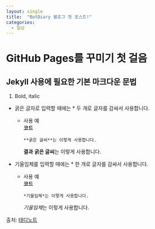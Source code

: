 ```yaml
---
layout: single
title:  "BotDiary 블로그 첫 포스트!"
categories:
  - 일상
---
```


# GitHub Pages를 꾸미기 첫 걸음

## Jekyll 사용에 필요한 기본 마크다운 문법

1. Bold, italic
* 굵은 글자로 입력할 때에는 * 두 개로 글자를 감싸서 사용합니다.
  - 사용 예  
      **코드**
      ```
      **굵은 글씨**는 이렇게 사용합니다.
      ```
      **결과**
      **굵은 글씨**는 이렇게 사용합니다.  
        
* 기울임체를 입력할 때에는 * 한 개로 글자를 감싸서 사용합니다.
  - 사용 예  
      **코드**
      ```
      *기울임체*는 이렇게 사용합니다.
      ```
      *기울임체*는 이렇게 사용합니다.


출처: [테디노트](https://teddylee777.github.io/jekyll/Jekyll-%EC%82%AC%EC%9A%A9%EC%9D%84-%EC%9C%84%ED%95%9C-markdown-%EB%AC%B8%EB%B2%95)
